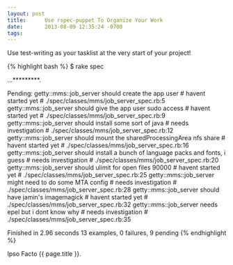 ```yaml
---
layout: post
title:      Use rspec-puppet To Organize Your Work
date:       2013-08-09 12:35:24 -0700
tags:
---
```


Use test-writing as your tasklist at the very start of your project!

{% highlight bash %}
$ rake spec

...*********.

Pending:
  getty::mms::job_server should create the app user
    # havent started yet
    # ./spec/classes/mms/job_server_spec.rb:5
  getty::mms::job_server should give the app user sudo access
    # havent started yet
    # ./spec/classes/mms/job_server_spec.rb:9
  getty::mms::job_server should install some sort of java
    # needs investigation
    # ./spec/classes/mms/job_server_spec.rb:12
  getty::mms::job_server should mount the sharedProcessingArea nfs share
    # havent started yet
    # ./spec/classes/mms/job_server_spec.rb:16
  getty::mms::job_server should install a bunch of language packs and fonts, i guess
    # needs investigation
    # ./spec/classes/mms/job_server_spec.rb:20
  getty::mms::job_server should ulimit for open files 90000
    # havent started yet
    # ./spec/classes/mms/job_server_spec.rb:25
  getty::mms::job_server might need to do some MTA config
    # needs investigation
    # ./spec/classes/mms/job_server_spec.rb:28
  getty::mms::job_server should have jamin's imagemagick
    # havent started yet
    # ./spec/classes/mms/job_server_spec.rb:32
  getty::mms::job_server needs epel but i dont know why
    # needs investigation
    # ./spec/classes/mms/job_server_spec.rb:35

Finished in 2.96 seconds
13 examples, 0 failures, 9 pending
{% endhighlight %}

Ipso Facto {{ page.title }}.
